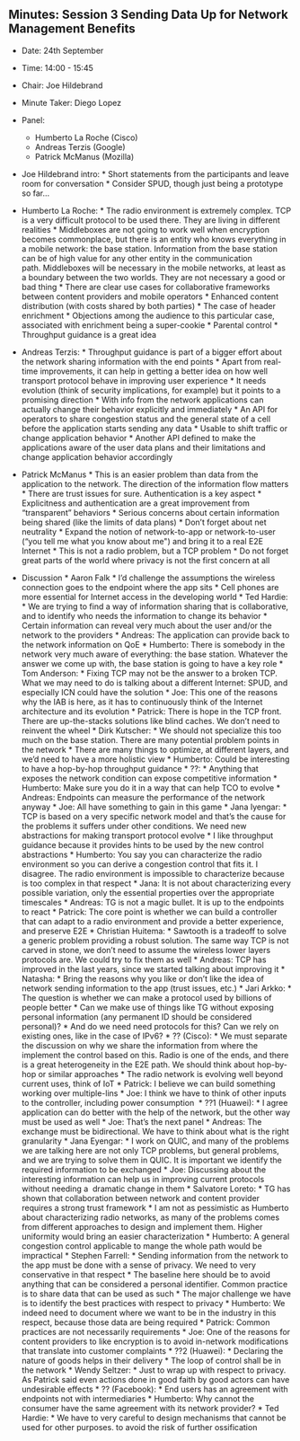 ## Minutes: Session 3 Sending Data Up for Network Management Benefits
* Date: 24th September
* Time: 14:00 - 15:45
* Chair: Joe Hildebrand
* Minute Taker: Diego Lopez
* Panel:
   * Humberto La Roche (Cisco)
   * Andreas Terzis (Google)
   * Patrick McManus (Mozilla)

*    Joe Hildebrand intro:
    *    Short statements from the participants and leave room for conversation
    *    Consider SPUD, though just being a prototype so far… 
*    Humberto La Roche:
    *    The radio environment is extremely complex. TCP is a very difficult protocol to be used there. They are living in different realities
    *    Middleboxes are not going to work well when encryption becomes commonplace, but there is an entity who knows everything in a mobile network: the base station. Information from the base station can be of high value for any other entity in the communication path. Middleboxes will be necessary in the mobile networks, at least as a boundary between the two worlds. They are not necessary a good or bad thing
    *    There are clear use cases for collaborative frameworks between content providers and mobile operators
    *    Enhanced content distribution (with costs shared by both parties)
    *    The case of header enrichment
    *    Objections among the audience to this particular case, associated with enrichment being a super-cookie
    *    Parental control
    *    Throughput guidance is a great idea
*    Andreas Terzis:
    *    Throughput guidance is part of a bigger effort about the network sharing information with the end points
    *    Apart from real-time improvements, it can help in getting a better idea on how well transport protocol behave in improving user experience
    *    It needs evolution (think of security implications, for example) but it points to a promising direction
    *    With info from the network applications can actually change their behavior explicitly and immediately
    *    An API for operators to share congestion status and the general state of a cell before the application starts sending any data
    *    Usable to shift traffic or change application behavior
    *    Another API defined to make the applications aware of the user data plans and their limitations and change application behavior accordingly
*    Patrick McManus
    *    This is an easier problem than data from the application to the network. The direction of the information flow matters
    *    There are trust issues for sure. Authentication is a key aspect
    *    Explicitness and authentication are a great improvement from “transparent” behaviors
    *    Serious concerns about certain information being shared (like the limits of data plans)
    *    Don’t forget about net neutrality
    *    Expand the notion of network-to-app or network-to-user (“you tell me what you know about me") and bring it to a real E2E Internet
    *    This is not a radio problem, but a TCP problem
    *    Do not forget great parts of the world where privacy is not the first concern at all
*    Discussion
    *    Aaron Falk
    *    I’d challenge the assumptions the wireless connection goes to the endpoint where the app sits
    *    Cell phones are more essential for Internet access in the developing world
    *    Ted Hardie:
    *    We are trying to find a way of information sharing that is collaborative, and to identify who needs the information to change its behavior
    *    Certain information can reveal very much about the user and/or the network to the providers
    *    Andreas: The application can provide back to the network information on QoE
    *    Humberto: There is somebody in the network very much aware of everything: the base station. Whatever the answer we come up with, the base station is going to have a key role
    *    Tom Anderson:
    *    Fixing TCP may not be the answer to a broken TCP. What we may need to do is talking about a different Internet: SPUD, and especially ICN could have the solution
    *    Joe: This one of the reasons why the IAB is here, as it has to continuously think of the Internet architecture and its evolution
    *    Patrick: There is hope in the TCP front. There are up-the-stacks solutions like blind caches. We don’t need to reinvent the wheel
    *    Dirk Kutscher:
    *    We should not specialize this too much on the base station. There are many potential problem points in the network
    *    There are many things to optimize, at different layers, and we’d need to have a more holistic view
    *    Humberto: Could be interesting to have a hop-by-hop throughput guidance
    *    ??:
    *    Anything that exposes the network condition can expose competitive information
    *    Humberto: Make sure you do it in a way that can help TCO to evolve
    *    Andreas: Endpoints can measure the performance of the network anyway
    *    Joe: All have something to gain in this game
    *    Jana Iyengar:
    *    TCP is based on a very specific network model and that’s the cause for the problems it suffers under other conditions. We need new abstractions for making transport protocol evolve
    *    I like throughput guidance because it provides hints to be used by the new control abstractions
    *    Humberto: You say you can characterize the radio environment so you can derive a congestion control that fits it. I disagree. The radio environment is impossible to characterize because is too complex in that respect
    *    Jana: It is not about characterizing every possible variation, only the essential properties over the appropriate timescales
    *    Andreas: TG is not a magic bullet. It is up to the endpoints to react
    *    Patrick: The core point is whether we can build a controller that can adapt to a radio environment and provide a better experience, and preserve E2E
    *    Christian Huitema:
    *    Sawtooth is a tradeoff to solve a generic problem providing a robust solution. The same way TCP is not carved in stone, we don’t need to assume the wireless lower layers protocols are. We could try to fix them as well
    *    Andreas: TCP has improved in the last years, since we started talking about improving it
    *    Natasha:
    *    Bring the reasons why you like or don’t like the idea of network sending information to the app (trust issues, etc.)
    *    Jari Arkko:
    *    The question is whether we can make a protocol used by billions of people better
    *    Can we make use of things like TG without exposing personal information (any permanent ID should be considered personal)?
    *    And do we need need protocols for this? Can we rely on existing ones, like in the case of IPv6?
    *    ?? (Cisco):
    *    We must separate the discussion on why we share the information from where the implement the control based on this. Radio is one of the ends, and there is a great heterogeneity in the E2E path. We should think about hop-by-hop or similar approaches
    *    The radio network is evolving well beyond current uses, think of IoT
    *    Patrick: I believe we can build something working over multiple-lins
    *    Joe: I think we have to think of other inputs to the controller, including power consumption 
    *    ??1 (Huawei):
    *    I agree application can do better with the help of the network, but the other way must be used as well
    *    Joe: That’s the next panel
    *    Andreas: The exchange must be bidirectional. We have to think about what is the right granularity
    *    Jana Eyengar:
    *    I work on QUIC, and many of the problems we are talking here are not only TCP problems, but general problems, and we are trying to solve them in QUIC. It is important we identify the required information to be exchanged
    *    Joe: Discussing about the interesting information can help us in improving current protocols without needing a  dramatic change in them
    *    Salvatore Loreto:
    *    TG has shown that collaboration between network and content provider requires a strong trust framework
    *    I am not as pessimistic as Humberto about characterizing radio networks, as many of the problems comes from different approaches to design and implement them. Higher uniformity would bring an easier characterization
    *    Humberto: A general congestion control applicable to mange the whole path would be impractical
    *    Stephen Farrell:
    *    Sending information from the network to the app must be done with a sense of privacy. We need to very conservative in that respect
    *    The baseline here should be to avoid anything that can be considered a personal identifier. Common practice is to share data that can be used as such
    *    The major challenge we have is to identify the best practices with respect to privacy
    *    Humberto: We indeed need to document where we want to be in the industry in this respect, because those data are being required
    *    Patrick: Common practices are not necessarily requirements
    *    Joe: One of the reasons for content providers to like encryption is to avoid in-network modifications that translate into customer complaints
    *    ??2 (Huawei):
    *    Declaring the nature of goods helps in their delivery
    *    The loop of control shall be in the network
    *    Wendy Seltzer:
    *    Just to wrap up with respect to privacy. As Patrick said even actions done in good faith by good actors can have undesirable effects
    *    ?? (Facebook):
    *    End users has an agreement with endpoints not with intermediaries
    *    Humberto: Why cannot the consumer have the same agreement with its network provider?
    *    Ted Hardie:
    *    We have to very careful to design mechanisms that cannot be used for other purposes. to avoid the risk of further ossification 
